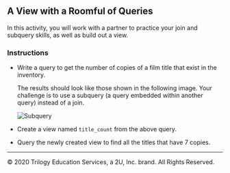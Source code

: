 ## A View with a Roomful of Queries

In this activity, you will work with a partner to practice your join and subquery skills, as well as build out a view.

### Instructions

* Write a query to get the number of copies of a film title that exist in the inventory.

    The results should look like those shown in the following image. Your challenge is to use a subquery (a query embedded within another query) instead of a join.

  ![Subquery](Images/subquery.png)

* Create a view named `title_count` from the above query.

* Query the newly created view to find all the titles that have 7 copies.

---

© 2020 Trilogy Education Services, a 2U, Inc. brand. All Rights Reserved.
